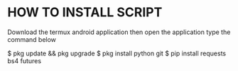 # HOW TO INSTALL SCRIPT

 Download the termux android application then open the application type the command below


$ pkg update && pkg upgrade
$ pkg install python git
$ pip install requests bs4 futures
